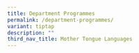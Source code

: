 ```yaml
---
title: Department Programmes
permalink: /department-programmes/
variant: tiptap
description: ""
third_nav_title: Mother Tongue Languages
---
```

